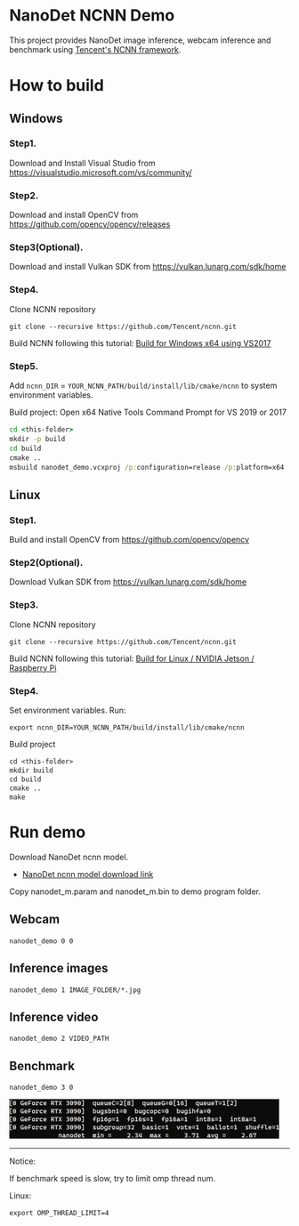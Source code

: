 # NanoDet NCNN Demo

This project provides NanoDet image inference, webcam inference and benchmark using
[Tencent's NCNN framework](https://github.com/Tencent/ncnn).

# How to build

## Windows
### Step1.
Download and Install Visual Studio from https://visualstudio.microsoft.com/vs/community/

### Step2.
Download and install OpenCV from https://github.com/opencv/opencv/releases

### Step3(Optional).
Download and install Vulkan SDK from https://vulkan.lunarg.com/sdk/home

### Step4.
Clone NCNN repository

``` shell script
git clone --recursive https://github.com/Tencent/ncnn.git
```
Build NCNN following this tutorial: [Build for Windows x64 using VS2017](https://github.com/Tencent/ncnn/wiki/how-to-build#build-for-windows-x64-using-visual-studio-community-2017)

### Step5.

Add `ncnn_DIR` = `YOUR_NCNN_PATH/build/install/lib/cmake/ncnn` to system environment variables.

Build project: Open x64 Native Tools Command Prompt for VS 2019 or 2017

``` cmd
cd <this-folder>
mkdir -p build
cd build
cmake ..
msbuild nanodet_demo.vcxproj /p:configuration=release /p:platform=x64
```

## Linux

### Step1.
Build and install OpenCV from https://github.com/opencv/opencv

### Step2(Optional).
Download Vulkan SDK from https://vulkan.lunarg.com/sdk/home

### Step3.
Clone NCNN repository

``` shell script
git clone --recursive https://github.com/Tencent/ncnn.git 
```

Build NCNN following this tutorial: [Build for Linux / NVIDIA Jetson / Raspberry Pi](https://github.com/Tencent/ncnn/wiki/how-to-build#build-for-linux)

### Step4.

Set environment variables. Run:

``` shell script
export ncnn_DIR=YOUR_NCNN_PATH/build/install/lib/cmake/ncnn
```

Build project

``` shell script
cd <this-folder>
mkdir build
cd build
cmake ..
make
```

# Run demo

Download NanoDet ncnn model.
* [NanoDet ncnn model download link](https://github.com/RangiLyu/nanodet/releases/download/v0.3.0/nanodet_m_ncnn_model.zip)

Copy nanodet_m.param and nanodet_m.bin to demo program folder.

## Webcam

```shell script
nanodet_demo 0 0
```

## Inference images

```shell script
nanodet_demo 1 IMAGE_FOLDER/*.jpg
```

## Inference video

```shell script
nanodet_demo 2 VIDEO_PATH
```

## Benchmark

```shell script
nanodet_demo 3 0
```
![bench_mark](benchmark.jpg)
****

Notice:

If benchmark speed is slow, try to limit omp thread num.

Linux:

```shell script
export OMP_THREAD_LIMIT=4
```
